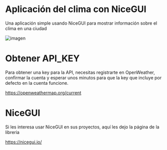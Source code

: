 # Aplicación del clima con NiceGUI

Una aplicación simple usando NiceGUI para mostrar información sobre el clima en una ciudad

![imagen](https://github.com/user-attachments/assets/3b7cbf55-9980-4f02-b887-7ea168cc20a0)

# Obtener API_KEY

Para obtener una key para la API, necesitas registrarte en OpenWeather, confirmar la cuenta y esperar unos minutos para que la key que incluye por defecto en la cuenta funcione.

https://openweathermap.org/current

# NiceGUI

Si les interesa usar NiceGUI en sus proyectos, aquí les dejo la página de la libreria

https://nicegui.io/
